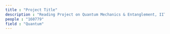 ```yaml
---
title : "Project Title"
description : "Reading Project on Quantum Mechanics & Entanglement, IITK"
people : "160779"
field : "Quantum"
---
```


